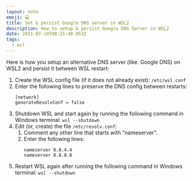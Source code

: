 ```yaml
---
layout: note
emoji: 💻
title: Set & persist Google DNS server in WSL2
description: How to setup & persist Google DNS Server in WSL2
date: 2021-07-10T08:15:48.053Z
tags:
  - wsl
---
```

Here is how you setup an alternative DNS server (like. Google DNS) on WSL2 and persist it between  WSL restart:

1. Create the WSL config file (if it does not already exist): `/etc/wsl.conf`
2. Enter the following lines to preserve the DNS config between restarts:
   ```
   [network]
   generateResolvConf = false
   ```
3. Shutdown WSL and start again by running the following command in Windows terminal: `wsl --shutdown`
4. Edit (or, create) the file `/etc/resolv.conf`:
   1. Comment any other line that starts with "nameserver".
   2. Enter the following lines:
      ```
      nameserver 8.8.4.4
      nameserver 8.8.8.8
      ```
5. Restart WSL again after running the following command in Windows terminal: `wsl --shutdown`